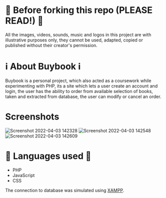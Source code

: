# 🚨 Before forking this repo (PLEASE READ!) 🚨
All the images, videos, sounds, music and logos in this project are with illustrative purposes only, they cannot be used, adapted, copied or published without their creator's permission.

# ℹ️ About Buybook ℹ️
Buybook is a personal project, which also acted as a coursework while experimenting with PHP, its a site which lets a user create an account and login, 
the user has the ability to order from available selection of books, taken and extracted from database, the user can modify or cancel an order.

# Screenshots
![Screenshot 2022-04-03 142328](https://user-images.githubusercontent.com/64515038/161426715-8fe2bf72-6afc-4a94-89ed-df37284646bf.png)
![Screenshot 2022-04-03 142548](https://user-images.githubusercontent.com/64515038/161426718-63a99435-66d5-49cd-9b29-f4073791f792.png)
![Screenshot 2022-04-03 142609](https://user-images.githubusercontent.com/64515038/161426719-8d48d243-5312-4dcc-b51b-87bce2a0ef5b.png)

# 📜 Languages used 📜
* PHP
* JavaScript
* CSS

The connection to database was simulated using [XAMPP](https://www.apachefriends.org/index.html).
